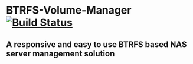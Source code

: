 # BTRFS-Volume-Manager [![Build Status](https://travis-ci.org/djarek/BTRFS-Volume-Manager.svg?branch=master)](https://travis-ci.org/djarek/BTRFS-Volume-Manager)
## A responsive and easy to use BTRFS based NAS server management solution
